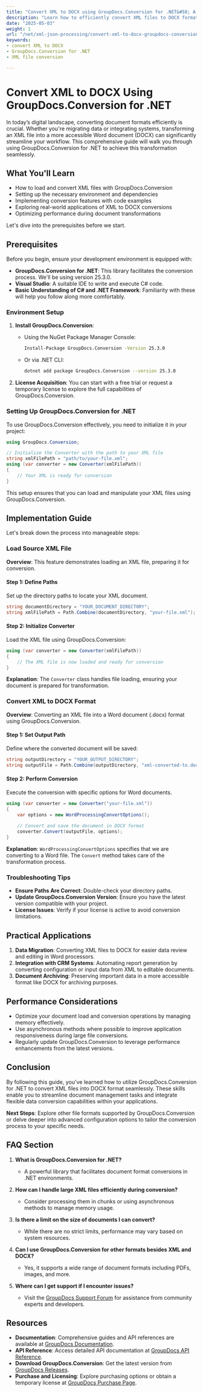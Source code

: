 ```yaml
---
title: "Convert XML to DOCX using GroupDocs.Conversion for .NET&#58; A Comprehensive Guide"
description: "Learn how to efficiently convert XML files to DOCX format with GroupDocs.Conversion for .NET. This step-by-step guide covers setup, implementation, and performance tips."
date: "2025-05-03"
weight: 1
url: "/net/xml-json-processing/convert-xml-to-docx-groupdocs-conversion-net/"
keywords:
- convert XML to DOCX
- GroupDocs.Conversion for .NET
- XML file conversion

---
```



# Convert XML to DOCX Using GroupDocs.Conversion for .NET

In today’s digital landscape, converting document formats efficiently is crucial. Whether you're migrating data or integrating systems, transforming an XML file into a more accessible Word document (DOCX) can significantly streamline your workflow. This comprehensive guide will walk you through using GroupDocs.Conversion for .NET to achieve this transformation seamlessly.

## What You'll Learn

- How to load and convert XML files with GroupDocs.Conversion
- Setting up the necessary environment and dependencies
- Implementing conversion features with code examples
- Exploring real-world applications of XML to DOCX conversions
- Optimizing performance during document transformations

Let's dive into the prerequisites before we start.

## Prerequisites

Before you begin, ensure your development environment is equipped with:

- **GroupDocs.Conversion for .NET**: This library facilitates the conversion process. We'll be using version 25.3.0.
- **Visual Studio**: A suitable IDE to write and execute C# code.
- **Basic Understanding of C# and .NET Framework**: Familiarity with these will help you follow along more comfortably.

### Environment Setup

1. **Install GroupDocs.Conversion**:
   - Using the NuGet Package Manager Console:
     ```bash
     Install-Package GroupDocs.Conversion -Version 25.3.0
     ```
   - Or via .NET CLI:
     ```bash
     dotnet add package GroupDocs.Conversion --version 25.3.0
     ```

2. **License Acquisition**: You can start with a free trial or request a temporary license to explore the full capabilities of GroupDocs.Conversion.

### Setting Up GroupDocs.Conversion for .NET

To use GroupDocs.Conversion effectively, you need to initialize it in your project:

```csharp
using GroupDocs.Conversion;

// Initialize the Converter with the path to your XML file
string xmlFilePath = "path/to/your-file.xml";
using (var converter = new Converter(xmlFilePath))
{
    // Your XML is ready for conversion
}
```

This setup ensures that you can load and manipulate your XML files using GroupDocs.Conversion.

## Implementation Guide

Let's break down the process into manageable steps:

### Load Source XML File

**Overview**: This feature demonstrates loading an XML file, preparing it for conversion.

#### Step 1: Define Paths
Set up the directory paths to locate your XML document.

```csharp
string documentDirectory = "YOUR_DOCUMENT_DIRECTORY";
string xmlFilePath = Path.Combine(documentDirectory, "your-file.xml");
```

#### Step 2: Initialize Converter

Load the XML file using GroupDocs.Conversion:

```csharp
using (var converter = new Converter(xmlFilePath))
{
    // The XML file is now loaded and ready for conversion
}
```
**Explanation**: The `Converter` class handles file loading, ensuring your document is prepared for transformation.

### Convert XML to DOCX Format

**Overview**: Converting an XML file into a Word document (.docx) format using GroupDocs.Conversion.

#### Step 1: Set Output Path

Define where the converted document will be saved:

```csharp
string outputDirectory = "YOUR_OUTPUT_DIRECTORY";
string outputFile = Path.Combine(outputDirectory, "xml-converted-to.docx");
```

#### Step 2: Perform Conversion

Execute the conversion with specific options for Word documents.

```csharp
using (var converter = new Converter("your-file.xml"))
{
    var options = new WordProcessingConvertOptions();
    
    // Convert and save the document in DOCX format
    converter.Convert(outputFile, options);
}
```

**Explanation**: `WordProcessingConvertOptions` specifies that we are converting to a Word file. The `Convert` method takes care of the transformation process.

### Troubleshooting Tips

- **Ensure Paths Are Correct**: Double-check your directory paths.
- **Update GroupDocs.Conversion Version**: Ensure you have the latest version compatible with your project.
- **License Issues**: Verify if your license is active to avoid conversion limitations.

## Practical Applications

1. **Data Migration**: Converting XML files to DOCX for easier data review and editing in Word processors.
2. **Integration with CRM Systems**: Automating report generation by converting configuration or input data from XML to editable documents.
3. **Document Archiving**: Preserving important data in a more accessible format like DOCX for archiving purposes.

## Performance Considerations

- Optimize your document load and conversion operations by managing memory effectively.
- Use asynchronous methods where possible to improve application responsiveness during large file conversions.
- Regularly update GroupDocs.Conversion to leverage performance enhancements from the latest versions.

## Conclusion

By following this guide, you've learned how to utilize GroupDocs.Conversion for .NET to convert XML files into DOCX format seamlessly. These skills enable you to streamline document management tasks and integrate flexible data conversion capabilities within your applications.

**Next Steps**: Explore other file formats supported by GroupDocs.Conversion or delve deeper into advanced configuration options to tailor the conversion process to your specific needs.

## FAQ Section

1. **What is GroupDocs.Conversion for .NET?**
   - A powerful library that facilitates document format conversions in .NET environments.

2. **How can I handle large XML files efficiently during conversion?**
   - Consider processing them in chunks or using asynchronous methods to manage memory usage.

3. **Is there a limit on the size of documents I can convert?**
   - While there are no strict limits, performance may vary based on system resources.

4. **Can I use GroupDocs.Conversion for other formats besides XML and DOCX?**
   - Yes, it supports a wide range of document formats including PDFs, images, and more.

5. **Where can I get support if I encounter issues?**
   - Visit the [GroupDocs Support Forum](https://forum.groupdocs.com/c/conversion/10) for assistance from community experts and developers.

## Resources

- **Documentation**: Comprehensive guides and API references are available at [GroupDocs Documentation](https://docs.groupdocs.com/conversion/net/).
- **API Reference**: Access detailed API documentation at [GroupDocs API Reference](https://reference.groupdocs.com/conversion/net/).
- **Download GroupDocs.Conversion**: Get the latest version from [GroupDocs Releases](https://releases.groupdocs.com/conversion/net/).
- **Purchase and Licensing**: Explore purchasing options or obtain a temporary license at [GroupDocs Purchase Page](https://purchase.groupdocs.com/buy).
